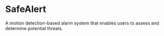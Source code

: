 # SafeAlert
A motion detection-based alarm system that enables users to assess and determine potential threats.
